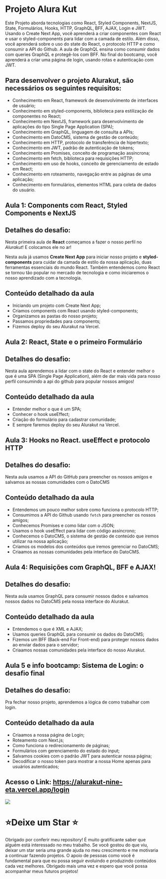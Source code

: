 # Projeto Alura Kut

Este Projeto aborda tecnologias como React, Styled Components, NextJS, State, Formulários, Hooks, HTTP, GraphQL, BFF, AJAX, Login e JWT. Usando o Create Next App, você aprenderá a criar componentes com React e usar o styled-components para lidar com a camada de estilo. Além disso, você aprenderá sobre o uso do state do React, o protocolo HTTP e como consumir a API do Github. A aula de GraphQL ensina como consumir dados com queries GraphQL e protegê-los com BFF. No final do bootcamp, você aprenderá a criar uma página de login, usando rotas e autenticação com JWT.

## Para desenvolver o projeto Alurakut, são necessários os seguintes requisitos:

- Conhecimento em React, framework de desenvolvimento de interfaces de usuário;
- Conhecimento em styled-components, biblioteca para estilização de componentes no React;
- Conhecimento em NextJS, framework para desenvolvimento de aplicações do tipo Single Page Application (SPA);
- Conhecimento em GraphQL, linguagem de consulta a APIs;
- Conhecimento em DatoCMS, sistema de gestão de conteúdo;
- Conhecimento em HTTP, protocolo de transferência de hipertexto;
- Conhecimento em JWT, padrão de autenticação de tokens;
- Conhecimento em Promises, conceito de programação assíncrona;
- Conhecimento em fetch, biblioteca para requisições HTTP;
- Conhecimento em uso de hooks, conceito de gerenciamento de estado em React;
- Conhecimento em roteamento, navegação entre as páginas de uma aplicação;
- Conhecimento em formulários, elementos HTML para coleta de dados do usuário.

## Aula 1: Components com React, Styled Components e NextJS

## Detalhes do desafio:

Nesta primeira aula de **React** começamos a fazer o nosso perfil no *Alurakut*! E colocamos ele no ar!

Nesta aula já usamos **Create Next App** para iniciar nosso projeto e **styled-components** para cuidar da camada de estilo da nossa aplicação, duas ferramentas essenciais do mundo React. Também entendemos como React se tornou tão popular no mercado de tecnologia e como iniciaremos o nosso aprendizado com a tecnologia.

## Conteúdo detalhado da aula

- Iniciando um projeto com Create Next App;
- Criamos components com React usando styled-components;
- Organizamos as pastas do nosso projeto;
- Passamos propriedades para components;
- Fizemos deploy do seu Alurakut na Vercel.

## Aula 2: React, State e o primeiro Formulário

## Detalhes do desafio:

Nesta aula aprendemos a lidar com o state do React e entender melhor o que é uma SPA (Single Page Application), além de dar mais vida para nosso perfil consumindo a api do github para popular nossos amigos!

## Conteúdo detalhado da aula

- Entender melhor o que é um SPA;
- Conhecer o hook useEffect;
- Criação do formulário para cadastrar comunidade;
- E sempre faremos deploy do seu Alurakut na Vercel.

## Aula 3: Hooks no React. useEffect e protocolo HTTP

## Detalhes do desafio:

Nesta aula usamos a API do GitHub para preencher os nossos amigos e salvamos as nossas comunidades com o DatoCMS

## Conteúdo detalhado da aula

- Entendemos um pouco melhor sobre como funciona o protocolo HTTP;
- Consumimos a API do Github usando `fetch` para preencher os nossos amigos;
- Conhecemos Promises e como lidar com o JSON;
- Usamos o hook useEffect para lidar com código assíncrono;
- Conhecemos o DatoCMS, o sistema de gestão de conteúdo que iremos utilizar na nossa aplicação;
- Criamos os modelos dos conteúdos que iremos gerenciar no DatoCMS;
- Criaamos as nossas comunidades pela interface do DatoCMS.

## Aula 4: Requisições com GraphQL, BFF e AJAX!

## Detalhes do desafio:

Nesta aula usamos GraphQL para consumir nossos dados e salvamos nossos dados no DatoCMS pela nossa interface do Alurakut.

## Conteúdo detalhado da aula

- Entendemos o que é XML e AJAX;
- Usamos queries GraphQL para consumir os dados do DatoCMS;
- Fizemos um BFF (Back-end For Front-end) para proteger nossos dados ao enviar dados para o servidor;
- Criaamos nossas comunidades pela interface do nosso Alurakut.

## Aula 5 e info bootcamp: Sistema de Login: o desafio final

## Detalhes do desafio:

Pra fechar nosso projeto, aprendemos a lógica de como trabalhar com login. 

## Conteúdo detalhado da aula

- Criaamos a nossa página de Login;
- Roteamento com Next.js;
- Como funciona o redirecionamento de páginas;
- Formulários com gerenciamento do estado do input;
- Salvamos cookies com o padrão JWT para autenticar nossa página;
- Decodificar o nosso token para mostrar a nossa Home apenas para usuários autenticados;

## Acesso o Link: https://alurakut-nine-eta.vercel.app/login

![](https://github.com/edvaldoljr/Projeto-FrontEnd-Alura-alurakut/blob/main/img/img-projeto.gif?raw=true)

# ⭐️**Deixe um Star** ⭐️

Obrigado por conferir meu repository! É muito gratificante saber que alguém está interessado no meu trabalho. Se você gostou do que viu, deixar um star seria uma grande ajuda no meu crescimento e me motivaria a continuar fazendo projetos. O apoio de pessoas como você é fundamental para que eu possa seguir evoluindo e produzindo conteúdos cada vez melhores. Obrigado mais uma vez e espero que você possa acompanhar meus futuros projetos!

